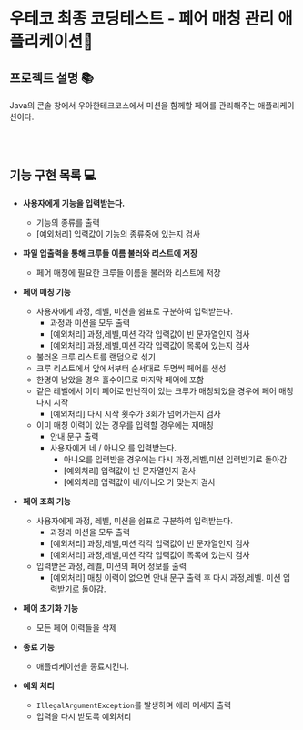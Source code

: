 # 우테코 최종 코딩테스트 - 페어 매칭 관리 애플리케이션👭

## 프로젝트 설명 📚

Java의 콘솔 창에서 우아한테크코스에서 미션을 함께할 페어를 관리해주는 애플리케이션이다. 

<br><br>

## 기능 구현 목록 💻

- **사용자에게 기능을 입력받는다.**
    - 기능의 종류를 출력
    - [예외처리] 입력값이 기능의 종류중에 있는지 검사
    
- **파일 입출력을 통해 크루들 이름 불러와 리스트에 저장**
    - 페어 매칭에 필요한 크루들 이름을 불러와 리스트에 저장

- **페어 매칭 기능**
    - 사용자에게 과정, 레벨, 미션을 쉼표로 구분하여 입력받는다.
        - 과정과 미션을 모두 출력
        - [예외처리] 과정,레벨,미션 각각 입력값이 빈 문자열인지 검사
        - [예외처리] 과정,레벨,미션 각각 입력값이 목록에 있는지 검사
    - 불러온 크루 리스트를 랜덤으로 섞기
    - 크루 리스트에서 앞에서부터 순서대로 두명씩 페어를 생성
    - 한명이 남았을 경우 홀수이므로 마지막 페어에 포함
    - 같은 레벨에서 이미 페어로 만난적이 있는 크루가 매칭되었을 경우에 페어 매칭 다시 시작
        - [예외처리] 다시 시작 횟수가 3회가 넘어가는지 검사
    - 이미 매칭 이력이 있는 경우를 입력할 경우에는 재매칭
        - 안내 문구 출력
        - 사용자에게 네 / 아니오 를 입력받는다.
            - 아니오를 입력받을 경우에는 다시 과정,레벨,미션 입력받기로 돌아감
            - [예외처리] 입력값이 빈 문자열인지 검사
            - [예외처리] 입력값이 네/아니오 가 맞는지 검사
    
- **페어 조회 기능**
    - 사용자에게 과정, 레벨, 미션을 쉼표로 구분하여 입력받는다.
        - 과정과 미션을 모두 출력
        - [예외처리] 과정,레벨,미션 각각 입력값이 빈 문자열인지 검사
        - [예외처리] 과정,레벨,미션 각각 입력값이 목록에 있는지 검사
    - 입력받은 과정, 레벨, 미션의 페어 정보를 출력
        - [예외처리] 매칭 이력이 없으면 안내 문구 출력 후 다시 과정,레벨. 미션 입력받기로 돌아감.
    
- **페어 초기화 기능**
    - 모든 페어 이력들을 삭제
    
- **종료 기능**
    - 애플리케이션을 종료시킨다.
    
- **예외 처리**
    - `IllegalArgumentException`를 발생하며 에러 메세지 출력
    - 입력을 다시 받도록 예외처리
    

<br><br>
